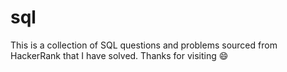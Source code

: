 # sql 
This is a collection of SQL questions and problems sourced from HackerRank that I have solved. 
Thanks for visiting :smile:

